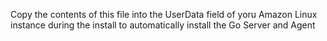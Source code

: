 Copy the contents of this file into the UserData field of yoru Amazon Linux instance during the install to automatically install the Go Server and Agent
